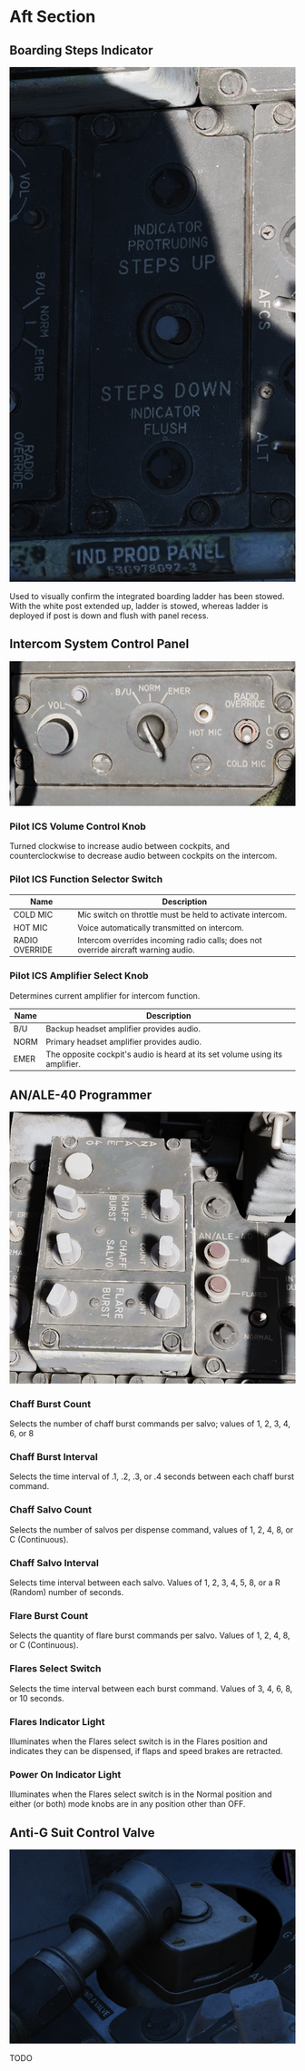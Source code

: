 # Aft Section

## Boarding Steps Indicator

![BoardStepsLadder](../../../img/BoardStepsLadder.jpg)

Used to visually confirm the integrated boarding ladder has been stowed. With
the white post extended up, ladder is stowed, whereas ladder is deployed if post
is down and flush with panel recess.

## Intercom System Control Panel

![PilIntercom](../../../img/PilIntercom.png)

### Pilot ICS Volume Control Knob

Turned clockwise to increase audio between cockpits, and counterclockwise to
decrease audio between cockpits on the intercom.

### Pilot ICS Function Selector Switch

| Name           | Description                                                                        |
| -------------- | ---------------------------------------------------------------------------------- |
| COLD MIC       | Mic switch on throttle must be held to activate intercom.                          |
| HOT MIC        | Voice automatically transmitted on intercom.                                       |
| RADIO OVERRIDE | Intercom overrides incoming radio calls; does not override aircraft warning audio. |

### Pilot ICS Amplifier Select Knob

Determines current amplifier for intercom function.

| Name | Description                                                                  |
| ---- | ---------------------------------------------------------------------------- |
| B/U  | Backup headset amplifier provides audio.                                     |
| NORM | Primary headset amplifier provides audio.                                    |
| EMER | The opposite cockpit's audio is heard at its set volume using its amplifier. |

## AN/ALE-40 Programmer

![AN/ALE-40 Panel](../../../img/ANALE40Prg.png)

### Chaff Burst Count

Selects the number of chaff burst commands per salvo; values of 1, 2, 3, 4, 6,
or 8

### Chaff Burst Interval

Selects the time interval of .1, .2, .3, or .4 seconds between each chaff burst
command.

### Chaff Salvo Count

Selects the number of salvos per dispense command, values of 1, 2, 4, 8, or
C (Continuous).

### Chaff Salvo Interval

Selects time interval between each salvo. Values of 1, 2, 3, 4, 5, 8, or a
R (Random) number of seconds.

### Flare Burst Count

Selects the quantity of flare burst commands per salvo. Values of 1, 2, 4, 8, or
C (Continuous).

### Flares Select Switch

Selects the time interval between each burst command. Values of 3, 4, 6, 8, or
10 seconds.

### Flares Indicator Light

Illuminates when the Flares select switch is in the Flares position and
indicates they can be dispensed, if flaps and speed brakes are retracted.

### Power On Indicator Light

Illuminates when the Flares select switch is in the Normal position and either
(or both) mode knobs are in any position other than OFF.

## Anti-G Suit Control Valve

![pilot_anti_g_suit](../../../img/pilot_anti_g_valve.png)

TODO
